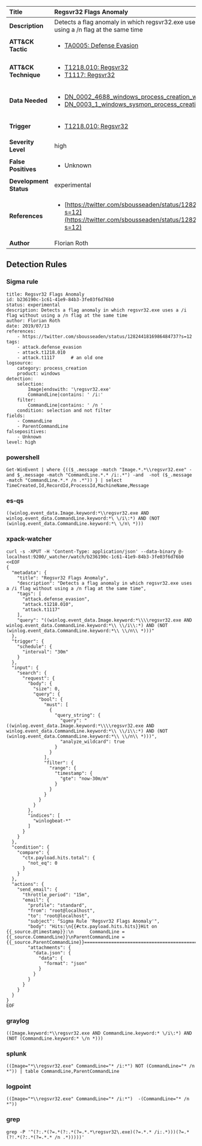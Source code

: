 | Title                    | Regsvr32 Flags Anomaly       |
|:-------------------------|:------------------|
| **Description**          | Detects a flag anomaly in which regsvr32.exe uses a /i flag without using a /n flag at the same time |
| **ATT&amp;CK Tactic**    |  <ul><li>[TA0005: Defense Evasion](https://attack.mitre.org/tactics/TA0005)</li></ul>  |
| **ATT&amp;CK Technique** | <ul><li>[T1218.010: Regsvr32](https://attack.mitre.org/techniques/T1218/010)</li><li>[T1117: Regsvr32](https://attack.mitre.org/techniques/T1117)</li></ul>  |
| **Data Needed**          | <ul><li>[DN_0002_4688_windows_process_creation_with_commandline](../Data_Needed/DN_0002_4688_windows_process_creation_with_commandline.md)</li><li>[DN_0003_1_windows_sysmon_process_creation](../Data_Needed/DN_0003_1_windows_sysmon_process_creation.md)</li></ul>  |
| **Trigger**              | <ul><li>[T1218.010: Regsvr32](../Triggers/T1218.010.md)</li></ul>  |
| **Severity Level**       | high |
| **False Positives**      | <ul><li>Unknown</li></ul>  |
| **Development Status**   | experimental |
| **References**           | <ul><li>[https://twitter.com/sbousseaden/status/1282441816986484737?s=12](https://twitter.com/sbousseaden/status/1282441816986484737?s=12)</li></ul>  |
| **Author**               | Florian Roth |


## Detection Rules

### Sigma rule

```
title: Regsvr32 Flags Anomaly
id: b236190c-1c61-41e9-84b3-3fe03f6d76b0
status: experimental
description: Detects a flag anomaly in which regsvr32.exe uses a /i flag without using a /n flag at the same time
author: Florian Roth
date: 2019/07/13
references:
    - https://twitter.com/sbousseaden/status/1282441816986484737?s=12
tags:
    - attack.defense_evasion
    - attack.t1218.010
    - attack.t1117      # an old one 
logsource:
    category: process_creation
    product: windows
detection:
    selection:
        Image|endswith: '\regsvr32.exe'
        CommandLine|contains: ' /i:'
    filter:
        CommandLine|contains: ' /n '
    condition: selection and not filter
fields:
    - CommandLine
    - ParentCommandLine
falsepositives:
    - Unknown
level: high

```





### powershell
    
```
Get-WinEvent | where {(($_.message -match "Image.*.*\\regsvr32.exe" -and $_.message -match "CommandLine.*.* /i:.*") -and  -not ($_.message -match "CommandLine.*.* /n .*")) } | select TimeCreated,Id,RecordId,ProcessId,MachineName,Message
```


### es-qs
    
```
((winlog.event_data.Image.keyword:*\\regsvr32.exe AND winlog.event_data.CommandLine.keyword:*\ \/i\:*) AND (NOT (winlog.event_data.CommandLine.keyword:*\ \/n\ *)))
```


### xpack-watcher
    
```
curl -s -XPUT -H 'Content-Type: application/json' --data-binary @- localhost:9200/_watcher/watch/b236190c-1c61-41e9-84b3-3fe03f6d76b0 <<EOF
{
  "metadata": {
    "title": "Regsvr32 Flags Anomaly",
    "description": "Detects a flag anomaly in which regsvr32.exe uses a /i flag without using a /n flag at the same time",
    "tags": [
      "attack.defense_evasion",
      "attack.t1218.010",
      "attack.t1117"
    ],
    "query": "((winlog.event_data.Image.keyword:*\\\\regsvr32.exe AND winlog.event_data.CommandLine.keyword:*\\ \\/i\\:*) AND (NOT (winlog.event_data.CommandLine.keyword:*\\ \\/n\\ *)))"
  },
  "trigger": {
    "schedule": {
      "interval": "30m"
    }
  },
  "input": {
    "search": {
      "request": {
        "body": {
          "size": 0,
          "query": {
            "bool": {
              "must": [
                {
                  "query_string": {
                    "query": "((winlog.event_data.Image.keyword:*\\\\regsvr32.exe AND winlog.event_data.CommandLine.keyword:*\\ \\/i\\:*) AND (NOT (winlog.event_data.CommandLine.keyword:*\\ \\/n\\ *)))",
                    "analyze_wildcard": true
                  }
                }
              ],
              "filter": {
                "range": {
                  "timestamp": {
                    "gte": "now-30m/m"
                  }
                }
              }
            }
          }
        },
        "indices": [
          "winlogbeat-*"
        ]
      }
    }
  },
  "condition": {
    "compare": {
      "ctx.payload.hits.total": {
        "not_eq": 0
      }
    }
  },
  "actions": {
    "send_email": {
      "throttle_period": "15m",
      "email": {
        "profile": "standard",
        "from": "root@localhost",
        "to": "root@localhost",
        "subject": "Sigma Rule 'Regsvr32 Flags Anomaly'",
        "body": "Hits:\n{{#ctx.payload.hits.hits}}Hit on {{_source.@timestamp}}:\n      CommandLine = {{_source.CommandLine}}\nParentCommandLine = {{_source.ParentCommandLine}}================================================================================\n{{/ctx.payload.hits.hits}}",
        "attachments": {
          "data.json": {
            "data": {
              "format": "json"
            }
          }
        }
      }
    }
  }
}
EOF

```


### graylog
    
```
((Image.keyword:*\\regsvr32.exe AND CommandLine.keyword:* \/i\:*) AND (NOT (CommandLine.keyword:* \/n *)))
```


### splunk
    
```
((Image="*\\regsvr32.exe" CommandLine="* /i:*") NOT (CommandLine="* /n *")) | table CommandLine,ParentCommandLine
```


### logpoint
    
```
((Image="*\\regsvr32.exe" CommandLine="* /i:*")  -(CommandLine="* /n *"))
```


### grep
    
```
grep -P '^(?:.*(?=.*(?:.*(?=.*.*\regsvr32\.exe)(?=.*.* /i:.*)))(?=.*(?!.*(?:.*(?=.*.* /n .*)))))'
```



